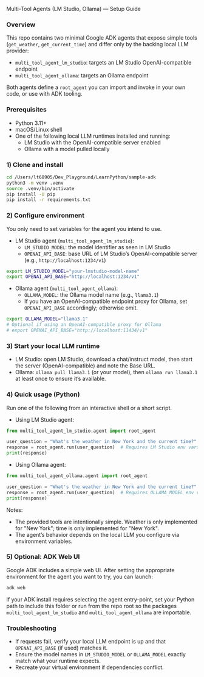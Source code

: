 Multi-Tool Agents (LM Studio, Ollama) — Setup Guide

### Overview
This repo contains two minimal Google ADK agents that expose simple tools (`get_weather`, `get_current_time`) and differ only by the backing local LLM provider:
- `multi_tool_agent_lm_studio`: targets an LM Studio OpenAI-compatible endpoint
- `multi_tool_agent_ollama`: targets an Ollama endpoint

Both agents define a `root_agent` you can import and invoke in your own code, or use with ADK tooling.

### Prerequisites
- Python 3.11+
- macOS/Linux shell
- One of the following local LLM runtimes installed and running:
  - LM Studio with the OpenAI-compatible server enabled
  - Ollama with a model pulled locally

### 1) Clone and install
```bash
cd /Users/lt68905/Dev_Playground/LearnPython/sample-adk
python3 -m venv .venv
source .venv/bin/activate
pip install -U pip
pip install -r requirements.txt
```

### 2) Configure environment

You only need to set variables for the agent you intend to use.

- LM Studio agent (`multi_tool_agent_lm_studio`):
  - `LM_STUDIO_MODEL`: the model identifier as seen in LM Studio
  - `OPENAI_API_BASE`: base URL of LM Studio’s OpenAI-compatible server (e.g., `http://localhost:1234/v1`)

```bash
export LM_STUDIO_MODEL="your-lmstudio-model-name"
export OPENAI_API_BASE="http://localhost:1234/v1"
```

- Ollama agent (`multi_tool_agent_ollama`):
  - `OLLAMA_MODEL`: the Ollama model name (e.g., `llama3.1`)
  - If you have an OpenAI-compatible endpoint proxy for Ollama, set `OPENAI_API_BASE` accordingly; otherwise omit.

```bash
export OLLAMA_MODEL="llama3.1"
# Optional if using an OpenAI-compatible proxy for Ollama
# export OPENAI_API_BASE="http://localhost:11434/v1"
```

### 3) Start your local LLM runtime
- LM Studio: open LM Studio, download a chat/instruct model, then start the server (OpenAI-compatible) and note the Base URL.
- Ollama: `ollama pull llama3.1` (or your model), then `ollama run llama3.1` at least once to ensure it’s available.

### 4) Quick usage (Python)

Run one of the following from an interactive shell or a short script.

- Using LM Studio agent:
```python
from multi_tool_agent_lm_studio.agent import root_agent

user_question = "What's the weather in New York and the current time?"
response = root_agent.run(user_question)  # Requires LM Studio env vars
print(response)
```

- Using Ollama agent:
```python
from multi_tool_agent_ollama.agent import root_agent

user_question = "What's the weather in New York and the current time?"
response = root_agent.run(user_question)  # Requires OLLAMA_MODEL env var
print(response)
```

Notes:
- The provided tools are intentionally simple. Weather is only implemented for "New York"; time is only implemented for "New York".
- The agent’s behavior depends on the local LLM you configure via environment variables.

### 5) Optional: ADK Web UI
Google ADK includes a simple web UI. After setting the appropriate environment for the agent you want to try, you can launch:
```bash
adk web
```
If your ADK install requires selecting the agent entry-point, set your Python path to include this folder or run from the repo root so the packages `multi_tool_agent_lm_studio` and `multi_tool_agent_ollama` are importable.

### Troubleshooting
- If requests fail, verify your local LLM endpoint is up and that `OPENAI_API_BASE` (if used) matches it.
- Ensure the model names in `LM_STUDIO_MODEL` or `OLLAMA_MODEL` exactly match what your runtime expects.
- Recreate your virtual environment if dependencies conflict.